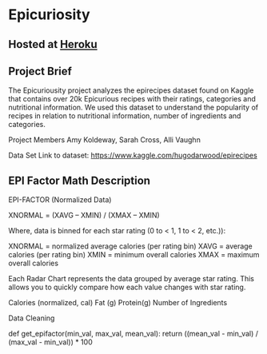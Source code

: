 # Epicuriosity 
## Hosted at [Heroku](https://epi-plus.herokuapp.com/)
 
 ## Project Brief 

The Epicuriousity project analyzes the epirecipes dataset found on Kaggle that contains over 20k Epicurious recipes with their ratings, categories and nutritional information.  We used this dataset to understand the popularity of recipes in relation to nutritional information, number of ingredients and categories.

Project Members
Amy Koldeway, Sarah Cross, Alli Vaughn

Data Set
Link to dataset: https://www.kaggle.com/hugodarwood/epirecipes




 ## EPI Factor Math Description

EPI-FACTOR (Normalized Data)

XNORMAL = (XAVG – XMIN) / (XMAX – XMIN)

Where, data is binned for each star rating (0 to < 1, 1 to < 2, etc.)):

XNORMAL = normalized average calories (per rating bin)
XAVG = average calories (per rating bin)
XMIN = minimum overall calories
XMAX = maximum overall calories

Each Radar Chart represents the data grouped by average star rating. This allows you to quickly compare how each value changes with star rating.

Calories (normalized, cal)
Fat (g)
Protein(g)
Number of Ingredients

Data Cleaning

def get_epifactor(min_val, max_val, mean_val):
    return ((mean_val - min_val) / (max_val - min_val)) * 100